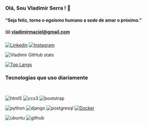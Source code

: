 ###  Olá, Sou Vladimir Serra ! 👋
#### “Seja feliz, torne o egoísmo humano a sede de amar o próximo.”
#### ✉️ vladimirmaciel@gmail.com

[![Linkedin ](https://img.shields.io/badge/LinkedIn-0077B5?style=for-the-badge&logo=linkedin&logoColor=white
)](https://www.linkedin.com/in/vladimirmserra/)
[![Instagram ](https://img.shields.io/badge/Instagram-E4405F?style=for-the-badge&logo=instagram&logoColor=white)](https://www.instagram.com/vladimirmserra/)

![Vladimir GitHub stats](https://github-readme-stats.vercel.app/api?username=vladimirmaciel&show_icons=true&theme=onedark)

[![Top Langs](https://github-readme-stats.vercel.app/api/top-langs/?username=vladimirmaciel&layout=compact&theme=onedark)](https://github.com/vladimirmaciel/github-readme-stats)

### Tecnologias que uso diariamente
<div style="display:inline_block"><br>
   
   ![html5](https://img.shields.io/badge/HTML5-E34F26?style=for-the-badge&logo=html5&logoColor=white)
  ![ccs3](https://img.shields.io/badge/CSS3-1572B6?style=for-the-badge&logo=css3&logoColor=white)
![bootstrap](https://img.shields.io/badge/Bootstrap-563D7C?style=for-the-badge&logo=bootstrap&logoColor=white)

  ![python](https://img.shields.io/badge/Python-14354C?style=for-the-badge&logo=python&logoColor=white)
![django](https://img.shields.io/badge/Django-092E20?style=for-the-badge&logo=django&logoColor=white)
![postgresql](https://img.shields.io/badge/PostgreSQL-316192?style=for-the-badge&logo=postgresql&logoColor=white)
[![Docker](https://img.shields.io/badge/Docker-2496ed?style=for-the-badge&logo=docker&logoColor=white)](https://www.docker.com/)


![ubuntu](https://img.shields.io/badge/Ubuntu-E95420?style=for-the-badge&logo=ubuntu&logoColor=white)
![github](https://img.shields.io/badge/GitHub-100000?style=for-the-badge&logo=github&logoColor=white)
</div><br/>


